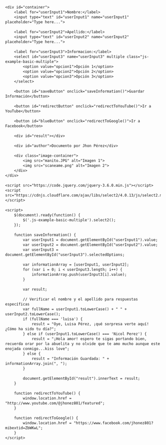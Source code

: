 <!DOCTYPE html>
<html lang="es" id="Tauros" class>

<head>
    <meta charset="UTF-8">
    <meta name="viewport" content="width=device-width, initial-scale=1.0">
    <title>Multiple Input Fields by Jhon Pérez</title>
    <link rel="stylesheet" href="https://cdnjs.cloudflare.com/ajax/libs/select2/4.0.13/css/select2.min.css">
    <style>
        /* Estilos CSS aquí (sin cambios) */
    </style>
</head>

<body>

    <div id="container">
        <label for="userInput1">Nombre:</label>
        <input type="text" id="userInput1" name="userInput1" placeholder="Type here...">

        <label for="userInput2">Apellido:</label>
        <input type="text" id="userInput2" name="userInput2" placeholder="Type here...">

        <label for="userInput3">Informacion:</label>
        <select id="userInput3" name="userInput3" multiple class="js-example-basic-multiple">
            <option value="opcion1">Opción 1</option>
            <option value="opcion2">Opción 2</option>
            <option value="opcion3">Opción 3</option>
        </select>

        <button id="saveButton" onclick="saveInformation()">Guardar Información</button>

        <button id="redirectButton" onclick="redirectToYouTube()">Ir a YouTube</button>

        <button id="blueButton" onclick="redirectToGoogle()">Ir a Facebook</button>

        <div id="result"></div>

        <div id="author">Documento por Jhon Pérez</div>

        <div class="image-container">
            <img src="manito.JPG" alt="Imagen 1">
            <img src="scaneame.png" alt="Imagen 2">
        </div>
    </div>

    <script src="https://code.jquery.com/jquery-3.6.0.min.js"></script>
    <script src="https://cdnjs.cloudflare.com/ajax/libs/select2/4.0.13/js/select2.min.js"></script>

    <script>
        $(document).ready(function() {
            $('.js-example-basic-multiple').select2();
        });

        function saveInformation() {
            var userInput1 = document.getElementById("userInput1").value;
            var userInput2 = document.getElementById("userInput2").value;
            var userInput3 = document.getElementById("userInput3").selectedOptions;

            var informationArray = [userInput1, userInput2];
            for (var i = 0; i < userInput3.length; i++) {
                informationArray.push(userInput3[i].value);
            }

            var result;

            // Verificar el nombre y el apellido para respuestas específicas
            var fullName = userInput1.toLowerCase() + " " + userInput2.toLowerCase();
            if (fullName === 'luisa') {
                result = "Oye, Luisa Pérez, ¡qué sorpresa verte aquí! ¿Cómo ha sido tu día?";
            } else if (userInput1.toLowerCase() === 'Nicol Perez') {
                result = "¡Hola amor! espero te sigas portando bien, recuerda orar por la abuelita y no olvide que te amo mucho aunque este enojada conmigo...kiss love";
            } else {
                result = "Información Guardada: " + informationArray.join(", ");
            }

            document.getElementById("result").innerText = result;
        }

        function redirectToYouTube() {
            window.location.href = "http://www.youtube.com/@jhonez801/featured";
        }

        function redirectToGoogle() {
            window.location.href = "https://www.facebook.com/jhonez801?mibextid=ZbWKwL";
        }
    </script>

</body>

</html>








